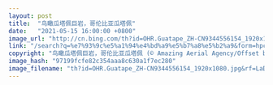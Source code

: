 ```yaml
---
layout: post
title:  "鸟瞰瓜塔佩巨岩，哥伦比亚瓜塔佩"
date:   "2021-05-15 16:00:00 +0800"
image_url: "http://cn.bing.com/th?id=OHR.Guatape_ZH-CN9344556154_1920x1080.jpg&rf=LaDigue_1920x1080.jpg&pid=hp"
link: "/search?q=%e7%93%9c%e5%a1%94%e4%bd%a9%e5%b7%a8%e5%b2%a9&form=hpcapt&mkt=zh-cn"
copyright: "鸟瞰瓜塔佩巨岩，哥伦比亚瓜塔佩 (© Amazing Aerial Agency/Offset by Shutterstock)"
image_hash: "97199fcfe82c354aaa8c630a1f7ec280"
image_filename: "th?id=OHR.Guatape_ZH-CN9344556154_1920x1080.jpg&rf=LaDigue_1920x1080.jpg&pid=hp"
---
```

